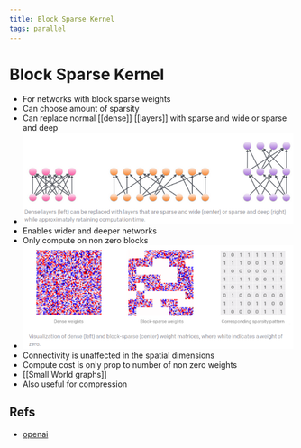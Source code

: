 ```yaml
---
title: Block Sparse Kernel
tags: parallel
---
```


# Block Sparse Kernel
- For networks with block sparse weights
- Can choose amount of sparsity
- Can replace normal [[dense]] [[layers]] with sparse and wide or sparse and deep
- ![im](assets/Pasted%20Image%2020220425233755.png)
- Enables wider and deeper networks
- Only compute on non zero blocks
- ![im](assets/Pasted%20Image%2020220425233903.png)
- Connectivity is unaffected in the spatial dimensions
- Compute cost is only prop to number of non zero weights
- [[Small World graphs]]
- Also useful for compression

## Refs
- [openai](https://openai.com/blog/block-sparse-gpu-kernels/)


















































































